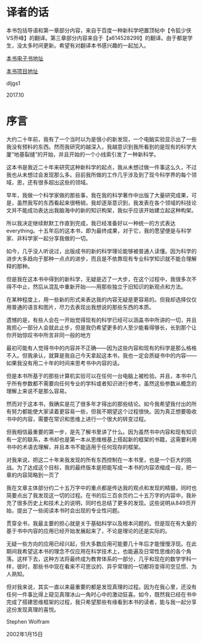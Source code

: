 
# 译者的话

本书包括导语和第一章部分内容，来自于百度一种新科学吧置顶帖中【令狐少侠VS乔峰】的翻译。第三章部分内容来自于【a614528299】的翻译。由于都是学生，没太多时间更新。希望有对翻译本书感兴趣的一起加入。

[本书电子书地址](https://dljgs1.gitbooks.io/a-new-kind-of-science/content/)

[本书项目地址](https://github.com/dljgs1/chANKOS)

dljgs1

2017.10

# 序言

大约二十年前，我有了一个当时以为是很小的新发现，一个电脑实验显示出了一些我没有预料的东西。然而我研究的越深入，我越意识到我所看到的是现有的科学大厦“地基裂缝”的开始，并且开始的一个小线索引发了一种新科学。

这本书是我近二十年来研究这种新科学的起点，我从未想过做一件事这么久，不过我也从未想过会发现那么多。目前我所做的工作几乎涉及到了现今科学界的每个领域，恩，还有很多超出这些的领域。

早年，我做一个科学家做的那些事，我在我的科学著作中出版了大量研究成果，可是，虽然我写的东西看起来很畅销，我却逐渐意识到，我发表在各个领域的科技论文并不能成功表达出我脑海中的新的知识构架，我似乎应该开始建立起这种构架。

所以我决定继续默默工作直到完成，我已经准备好以一种统一的方式表达everything。十五年后的这本书，即为最终成果，对于它，我的愿望便是与科学家、非科学家一起分享我做的一切。

如今，几乎没人听说过，出版成书的新的科学理论能够被普通人读懂。因为科学的进步大多趋向于那种一点点的进步，而且是不依靠现有专业科学知识就不能合理解释的那种。

但是我在这本书中得到的新科学，无疑是迈了一大步，在这个过程中，我很多次不得不中止，然后从混乱中重新开始——用那些独立于旧知识的新观点和方法。

在某种程度上，用一些新的形式来表达我的内容无疑是更容易的。但我却选择仅仅用普通的语言和图片，尽力去表现出我想说的那些东西的本质。

遗憾的是，有些人会在一开始觉得现有的科学已经可以涵盖书中所讲的一切，并且我担心一部分人会就此止步，但是我仍希望更多的人至少能看得够长，长到那个让你开始惊叹书中所言非同一般的地方

最初可能有人觉得书中的内容并不正确——因为这些内容和现有的科学是那么格格不入。但我承认，就算是我自己今天拿起这本书，我也一定会质疑书中的内容——如果我没有用二十年的时间来思考书中内容的话。

但是本书所基于的那些计算机实验可以在任何一台电脑上被检验。并且，本书中几乎所有参数都不需要向任何专业的学科或者知识进行参考，虽然这些参数从概念的理解上来说不是那么容易。

然而对于这本书，我确实是花了很多年才得出的那些结论。如今我希望我付出的所有努力都能使大家读着更容易一些，但我不期望这个过程很快。因为真正想要吸收书中的内容，需要在常识和思维上进行一个很大的转变过程。

但我相信最重要的第一步，是先了解书里讲了什么。因为虽然书中内容和现有知识有一定的联系，本书却也是第一本从思维根基上搭起新的框架的书籍，这需要利用书中的术语去理解，并且本书不能适用于任何现存的框架。

对我来说，把这二十年来我发现的所有东西控制在一本书里，也是一个巨大的挑战。为了达成这个目标，我的最终版本是把能写成一本书的内容浓缩成一段，把一章的内容简略到一页了

我在文章主体部分约二十五万字中的重点都是传达我的观点和发现的精髓，同时也简要点出了我发现这一切的过程。在书的后三百余页约二十五万字的内容中，我补充了很多历史上和技术上的说明，同时也总结了更多的发现。这些说明从849页开始，提出了一些阅读本书时会出现的专业性问题。

贯穿全书，我最主要的担心就是关于基础科学以及根本问题的。但是现在有大量的基于书中内容的应用已经开始发展起来了，不论是理论的还是实际的。

无疑一些方向的应用已经兴起，但大多数应用可能要几十年后才能慢慢浮现。在此期间我希望这本书的理念不仅应用在科学技术上，也能遍及日常性思维的各个角落。这样下去，这种方法将最终成为教育体系的一部分，几乎和现在的数学学科一样，彼时，那些书中现在看来不可思议的、异乎常理的一切都将变得司空见惯、为人熟知。

但对我来说，其实一直以来最重要的都是发现真理的过程。因为在我心里，还没有任何一件事比得上窥见真理冰山一角时心中的激动狂喜。如今，既然我已经在书中完成了搭建思维框架的过程，我只希望那些有缘看到本书的读者，能与我一起分享这份发现真理的喜悦。

Stephen Wolfram

2002年1月15日
